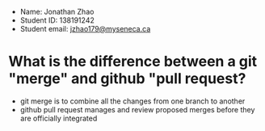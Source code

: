 - Name: Jonathan Zhao
- Student ID: 138191242
- Student email: jzhao179@myseneca.ca

# What is the difference between a git "merge" and github "pull request?

- git merge is to combine all the changes from one branch to another
- github pull request manages and review proposed merges before they are officially integrated
